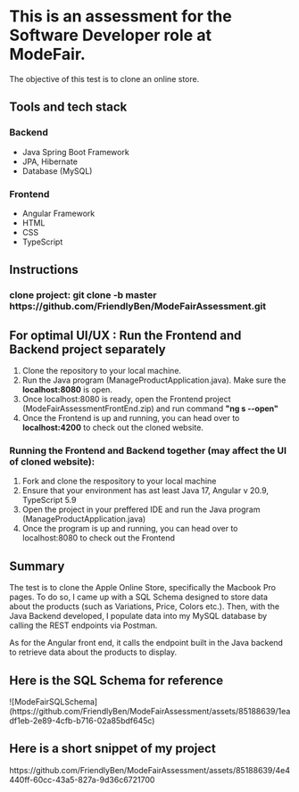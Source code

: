 <h1>
  This is an assessment for the Software Developer role at ModeFair.
</h1>

<p>
  The objective of this test is to clone an online store.
</p>

<h2>
  Tools and tech stack
</h2>
  <h3>
    Backend
  </h3>
  <ul>
  <li>Java Spring Boot Framework</li>
  <li>JPA, Hibernate</li>
  <li>Database (MySQL)</li>    
  </ul>
  <h3>
    Frontend
  </h3>
  <ul>
    <li>Angular Framework</li>
    <li>HTML</li>
    <li>CSS</li>
    <li>TypeScript</li>
  </ul>
<h2>Instructions</h2>
<h3>clone project: git clone -b master https://github.com/FriendlyBen/ModeFairAssessment.git</h3>
<h2>For optimal UI/UX : Run the Frontend and Backend project separately </h2>
<ol>
  <li>
    Clone the repository to your local machine.
  </li>
    <li>
    Run the Java program (ManageProductApplication.java). Make sure the <b>localhost:8080</b> is open.
  </li>
  <li>
    Once localhost:8080 is ready, open the Frontend project (ModeFairAssessmentFrontEnd.zip) and run command <b>"ng s --open"</b>
  </li>
  <li>
    Once the Frontend is up and running, you can head over to <b>localhost:4200</b> to check out the cloned website.
  </li>
</ol>
<h3>Running the Frontend and Backend together (may affect the UI of cloned website): </h3>
<ol>
  <li>Fork and clone the respository to your local machine</li>
  <li>Ensure that your environment has ast least Java 17, Angular v 20.9, TypeScript 5.9</li>
  <li>Open the project in your preffered IDE and run the Java program (ManageProductApplication.java)</li>
  <li>Once the program is up and running, you can head over to localhost:8080 to check out the Frontend</li>
</ol>
<h2>Summary</h2>
<p>The test is to clone the Apple Online Store, specifically the Macbook Pro pages. To do so, I came up with a SQL Schema designed to store data about the products (such as Variations, Price, Colors etc.). 
  Then, with the Java Backend developed, I populate data into my MySQL database by calling the REST endpoints via Postman.</p>
  <p>
    As for the Angular front end, it calls the endpoint built in the Java backend to retrieve data about the products to display.
  </p>

  <h2>Here is the SQL Schema for reference</h2>
  ![ModeFairSQLSchema](https://github.com/FriendlyBen/ModeFairAssessment/assets/85188639/1eadf1eb-2e89-4cfb-b716-02a85bdf645c)

<h2>Here is a short snippet of my project</h2>
https://github.com/FriendlyBen/ModeFairAssessment/assets/85188639/4e4440ff-60cc-43a5-827a-9d36c6721700

